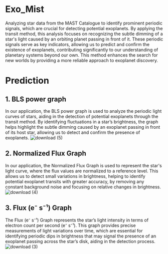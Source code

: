   # Exo_Mist
Analyzing star data from the MAST Catalogue to identify prominent periodic signals, which are crucial for detecting potential exoplanets. By applying the transit method, this analysis focuses on recognizing the subtle dimming of a star's light caused by an orbiting planet passing in front of it. These periodic signals serve as key indicators, allowing us to predict and confirm the existence of exoplanets, contributing significantly to our understanding of planetary systems beyond our own. This method enhances the search for new worlds by providing a more reliable approach to exoplanet discovery.

# Prediction

## 1. BLS power graph
In our application, the BLS power graph is used to analyze the periodic light curves of stars, aiding in the detection of potential exoplanets through the transit method. By identifying fluctuations in a star’s brightness, the graph helps highlight the subtle dimming caused by an exoplanet passing in front of its host star, allowing us to detect and confirm the presence of exoplanets.
![download (5)](https://github.com/user-attachments/assets/9912abc8-dffe-428c-b1bb-4e20ce734486)

## 2. Normalized Flux Graph
In our application, the Normalized Flux Graph is used to represent the star's light curve, where the flux values are normalized to a reference level. This allows us to detect small variations in brightness, helping to identify potential exoplanet transits with greater accuracy, by removing any constant background noise and focusing on relative changes in brightness.
![download (4)](https://github.com/user-attachments/assets/5c77d6fa-c56e-4e6b-8337-e08f3cb8592d)

## 3. Flux (e⁻ s⁻¹) Graph
The Flux (e⁻ s⁻¹) Graph represents the star’s light intensity in terms of electron count per second (e⁻ s⁻¹). This graph provides precise measurements of light variations over time, which are essential for identifying periodic dips in brightness that may signal the presence of an exoplanet passing across the star’s disk, aiding in the detection process.
![download (3)](https://github.com/user-attachments/assets/6f4abeac-51a1-42d9-965d-0a97b67979ec)
